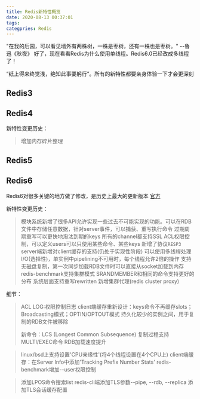 ```yaml
---
title: Redis新特性概览
date: 2020-08-13 00:37:01
tags:
categpries: Redis
---
```

"在我的后园，可以看见墙外有两株树，一株是枣树，还有一株也是枣树。" --鲁迅《秋夜》
好了，现在看看Redis为什么使用单线程。Redis6.0已经改成多线程了！

<!-- more -->
“纸上得来终觉浅，绝知此事要躬行”。所有的新特性都要亲身体验一下才会更深刻
## Redis3


## Redis4
新特性变更历史：
> 增加内存碎片整理

## Redis5


## Redis6
Redis6对很多关键的地方做了修改，是历史上最大的更新版本
[官方](https://raw.githubusercontent.com/redis/redis/6.0/00-RELEASENOTES)

新特性变更历史：
> 模块系统新增了很多API允许实现一些过去不可能实现的功能。可以在RDB文件中存储任意数据，针对server事件，可以捕获、重写执行命令
> 过期周期重写可以更快地淘汰到期的keys 
> 所有的channel都支持SSL
> ACL权限控制，可以定义users可以只使用某些命令、某些keys
> 新增了协议`RESP3` 
> server端新增对client缓存的支持(仍处于实现性阶段)
> 可以使用多线程处理I/O(选择性)，单实例中pipelining不可用时，每个线程允许2倍的操作
> 支持无磁盘复制，第一次同步加载RDB文件时可以直接从socket加载到内存
> redis-benchmark支持集群模式
> SRANDMEMBER和相同的命令支持更好的分布
> 系统层面支持重写rewritten
> 新增集群代理(redis cluster proxy)

细节：
> ACL LOG:权限控制日志
> client端缓存重新设计：keys命令不再缓存slots；Broadcasting模式；OPTIN/OPTOUT模式
> 持久化较少的实例之间，用于复制的RDB文件被移除
> 
> 新命令：LCS (Longest Common Subsequence)
> 复制过程支持MULTI/EXEC命令
> RDB加载速度提升

> linux/bsd上支持设置'CPU亲缘性'(将4个线程设置在4个CPU上)
> client端缓存：在Server Info中添加'Tracking Prefix Number Stats'
> redis-benchmark增加--user权限控制

> 添加LPOS命令搜索list
> redis-cli端添加TLS参数--pipe, --rdb,  --replica
> 添加TLS会话缓存配置